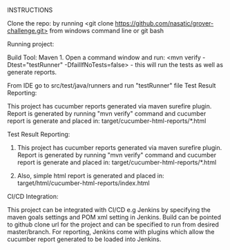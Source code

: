 INSTRUCTIONS

Clone the repo: by running <git clone https://github.com/nasatic/grover-challenge.git> from windows command line or git bash

Running project:

Build Tool: Maven 1. Open a command window and run: <mvn verify -Dtest="testRunner" -DfailIfNoTests=false> - this will run the tests as well as generate reports.

From IDE go to src/test/java/runners and run "testRunner" file
Test Result Reporting:

This project has cucumber reports generated via maven surefire plugin. Report is generated by running "mvn verify" command and cucumber report is generate and placed in: target/cucumber-html-reports/*.html

Test Result Reporting:

1. This project has cucumber reports generated via maven surefire plugin. Report is generated by running "mvn verify" command and cucumber report is generate and placed in: target/cucumber-html-reports/*.html

2. Also, simple html report is generated and placed in: target/html/cucumber-html-reports/index.html

CI/CD Integration:

This project can be integrated with CI/CD e.g Jenkins by specifying the maven goals settings and POM xml setting in Jenkins.
Build can be pointed to github clone url for the project and can be specified to run from desired master/branch.
For reporting, Jenkins come with plugins which allow the cucumber report generated to be loaded into Jenkins.